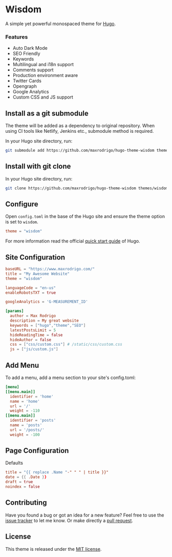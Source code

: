 # Wisdom

A simple yet powerful monospaced theme for [Hugo](https://gohugo.io/).

### Features

- Auto Dark Mode
- SEO Friendly
- Keywords
- Multilingual and i18n support
- Comments support
- Production environment aware
- Twitter Cards
- Opengraph
- Google Analytics
- Custom CSS and JS support

## Install as a git submodule

The theme will be added as a dependency to original repository. When using CI tools like Netlify, Jenkins etc., submodule method is required.

In your Hugo site directory, run:

```sh
git submodule add https://github.com/maxrodrigo/hugo-theme-wisdom themes/wisdom
```

## Install with git clone

In your Hugo site directory, run:

```sh
git clone https://github.com/maxrodrigo/hugo-theme-wisdom themes/wisdom
```

## Configure

Open `config.toml` in the base of the Hugo site and ensure the theme option is set to `wisdom`.

```toml
theme = "wisdom"
```

For more information read the official [quick start guide](https://gohugo.io/getting-started/quick-start/) of Hugo.

## Site Configuration

```toml
baseURL = "https://www.maxrodrigo.com/"
title = "My Awesome Website"
theme = "wisdom"

languageCode = "en-us"
enableRobotsTXT = true

googleAnalytics = 'G-MEASUREMENT_ID'

[params]
  author = Max Rodrigo
  description = My great website
  keywords = ["hugo","theme","SEO"]
  latestPostsLimit = 5
  hideReadingTime = false
  hideAuthor = false
  css = ["css/custom.css"] # /static/css/custom.css
  js = ["js/custom.js"]
```

## Add Menu

To add a menu, add a menu section to your site's config.toml:

```toml
[menu]
[[menu.main]]
  identifier = 'home'
  name = 'home'
  url = '/'
  weight = -110
[[menu.main]]
  identifier = 'posts'
  name = 'posts'
  url = '/posts/'
  weight = -100
```

## Page Configuration

Defaults

```toml
title = "{{ replace .Name "-" " " | title }}"
date = {{ .Date }}
draft = true
noindex = false
```

## Contributing

Have you found a bug or got an idea for a new feature? Feel free to use the [issue tracker](https://github.com/maxrodrigo/hugo-theme-wisdom/issues) to let me know. Or make directly a [pull request](https://github.com/maxrodrigo/hugo-theme-wisdom/pulls).

## License

This theme is released under the [MIT license](https://github.com/maxrodrigo/hugo-theme-wisdom/blob/master/LICENSE).
